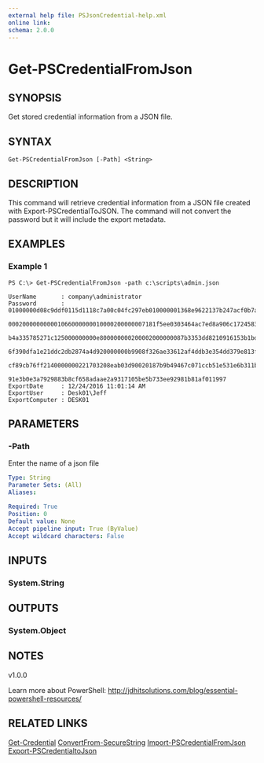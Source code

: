 ```yaml
---
external help file: PSJsonCredential-help.xml
online link:
schema: 2.0.0
---
```


# Get-PSCredentialFromJson

## SYNOPSIS
Get stored credential information from a JSON file.
## SYNTAX

```
Get-PSCredentialFromJson [-Path] <String>
```

## DESCRIPTION
This command will retrieve credential information from a JSON file created with Export-PSCredentialToJSON. The command will not convert the password but it will include the export metadata.

## EXAMPLES

### Example 1
```
PS C:\> Get-PSCredentialFromJson -path c:\scripts\admin.json

UserName       : company\administrator
Password       : 01000000d08c9ddf0115d1118c7a00c04fc297eb010000001368e9622137b247acf0b7a1a65648c8000000
                 000200000000001066000000010000200000007181f5ee0303464ac7ed8a906c17245830d8862106e94a43
                 b4a335785271c125000000000e800000000200002000000087b3353dd8210916153b1bd1ea0f6062a708b4
                 6f390dfa1e21ddc2db2874a4d920000000b9908f326ae33612af4ddb3e354dd379e813f238a9a29d989a26
                 cf89cb76ff2140000000221703208eab03d90020187b9b49467c071ccb51e531e6b311b31b576b95da4754
                 91e3b0e3a7929883b8cf658adaae2a9317105be5b733ee92981b81af011997
ExportDate     : 12/24/2016 11:01:14 AM
ExportUser     : Desk01\Jeff
ExportComputer : DESK01
```


## PARAMETERS

### -Path
Enter the name of a json file

```yaml
Type: String
Parameter Sets: (All)
Aliases: 

Required: True
Position: 0
Default value: None
Accept pipeline input: True (ByValue)
Accept wildcard characters: False
```

## INPUTS

### System.String


## OUTPUTS

### System.Object

## NOTES
v1.0.0

Learn more about PowerShell:
http://jdhitsolutions.com/blog/essential-powershell-resources/


## RELATED LINKS
[Get-Credential]()
[ConvertFrom-SecureString]()
[Import-PSCredentialFromJson](Import-PSCredentialFromJson)
[Export-PSCredentialtoJson](Export-PSCredentialtoJson)